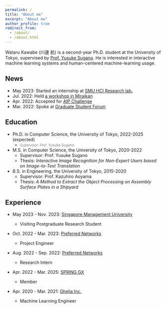 ```yaml
---
permalink: /
title: "About me"
excerpt: "About me"
author_profile: true
redirect_from: 
  - /about/
  - /about.html
---
```


Wataru Kawabe (川邊 航) is a second-year Ph.D. student at the University of Tokyo, supervised by [Prof. Yusuke Sugano](https://www.yusuke-sugano.info/). He is interested in interactive machine learning systems and human-centered machine-learning usage. 

News
------
* May 2023: Started an internship at [SMU HCI Research lab.](https://smuhci.com/)
* Jul. 2022: Held [a workshop in Miraikan](https://www.miraikan.jst.go.jp/events/202207302596.html)
* Apr. 2022: Accepted for [AIP Challenge](https://www.jst.go.jp/kisoken/aip/program/wakate/challenge/list2022.html)
* Mar. 2022: Spoke at [Graduate Student Forum](https://tcjs.u-tokyo.ac.jp/ja/archives/3170)

Education
------
* Ph.D. in Computer Science, the University of Tokyo, 2022-2025 (expected)
  * <span style="font-size: 80%; color: grey;">Supervisor: Prof. Yusuke Sugano</span>
* M.S. in Computer Science, the University of Tokyo, 2020-2022
  * Supervisor: Prof. Yusuke Sugano
  * Thesis: *Interactive Image Recognition for Non-Expert Users based on Image-to-Text Translation*
* B.S. in Engineering, the University of Tokyo, 2015-2020
  * Supervisor: Prof. Kazuhiro Aoyama
  * Thesis: *A Method to Extract the Object Processing on Assembly Surface Plates in a Shipyard*


Experience
------
* May 2023 - Nov. 2023: [Singapore Management University](https://www.smu.edu.sg/)
  * Visiting Postgraduate Research Student

* Oct. 2022 - Mar. 2023: [Preferred Networks](https://www.preferred.jp/)
  * Project Engineer

* Aug. 2022 - Sep. 2022: [Preferred Networks](https://www.preferred.jp/)
  * Research Intern
  
* Apr. 2022 - Mar. 2025: [SPRING GX](https://spring-gx.adm.s.u-tokyo.ac.jp/)
  * Member

* Apr. 2020 - Mar. 2021: [Ghelia Inc.](https://ghelia.com/)
  * Machine Learning Engineer
